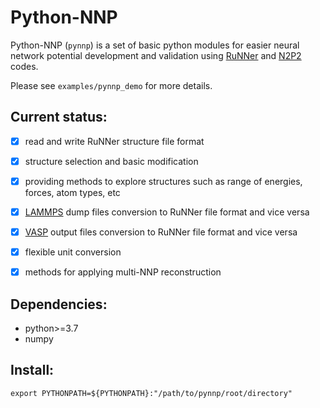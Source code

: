 # Python-NNP
Python-NNP (`pynnp`) is a set of basic python modules for easier neural network potential development and validation using 
[RuNNer](http://www.uni-goettingen.de/de/560580.html) and
[N2P2](https://github.com/CompPhysVienna/n2p2) codes.

Please see `examples/pynnp_demo` for more details.

## Current status:
- [x] read and write RuNNer structure file format
- [x] structure selection and basic modification
- [x] providing methods to explore structures such as range of energies, forces, atom types, etc
- [x] [LAMMPS](https://lammps.sandia.gov/) dump files conversion to RuNNer file format and vice versa
- [x] [VASP](https://www.vasp.at/) output files conversion to RuNNer file format and vice versa
- [x] flexible unit conversion 
- [x] methods for applying multi-NNP reconstruction


## Dependencies:
- python>=3.7
- numpy


## Install:
```
export PYTHONPATH=${PYTHONPATH}:"/path/to/pynnp/root/directory"
```
